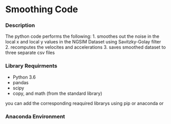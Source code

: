 # Smoothing Code

### Description 
The python code performs the following:
    1. smoothes out the noise in the local x and local y values in the NGSIM Dataset using Savitzky-Golay filter
    2. recomputes the velocites and accelerations
    3. saves smoothed dataset to three separate csv files

### Library Requirments
- Python 3.6
- pandas
- scipy
- copy, and math (from the standard library)

you can add the corresponding reaquired librarys using pip or anaconda or 


### Anaconda Environment


